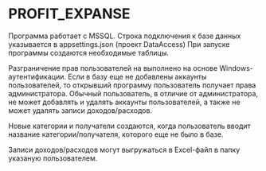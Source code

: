 # PROFIT_EXPANSE
Программа работает с MSSQL.
Строка подключения к базе данных указывается в appsettings.json (проект DataAccess)
При запуске программы создаются необходимые таблицы.

Разграничение прав пользователей на выполнено на основе Windows-аутентификации.
Если в базу еще не добавлены аккаунты пользователей, то открывший программу пользователь получает права администратора.
Обычный пользователь, в отличие от администратора, не может добавлять и удалять аккаунты пользователей, а также не может удалять записи доходов/расходов.

Новые категории и получатели создаются, когда пользователь вводит название категории/получателя, которого еще не было в базе. 

Записи доходов/расходов могут выгружаться в Excel-файл в папку указаную пользователем. 
